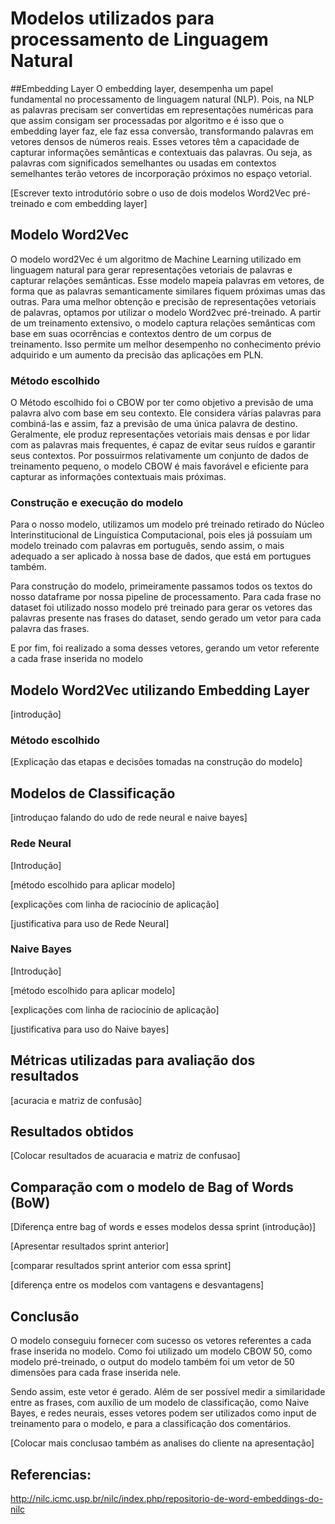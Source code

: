 

# Modelos utilizados para processamento de Linguagem Natural

##Embedding Layer
O embedding layer, desempenha um papel fundamental no processamento de linguagem natural (NLP). Pois, na NLP as palavras precisam ser convertidas em representações numéricas para que assim consigam ser processadas por algoritmo e é isso que o embedding layer faz, ele faz essa conversão, transformando palavras em vetores densos de números reais. 
Esses vetores têm a capacidade de capturar informações semânticas e contextuais das palavras. Ou seja, as palavras com significados semelhantes ou usadas em contextos semelhantes terão vetores de incorporação próximos no espaço vetorial.

[Escrever texto introdutório sobre o uso de dois modelos Word2Vec pré-treinado e com embedding layer]

## Modelo Word2Vec

O modelo word2Vec é um algoritmo de Machine Learning utilizado em linguagem natural para gerar representações vetoriais de palavras e capturar relações semânticas. Esse modelo mapeia palavras em vetores, de forma que as palavras semanticamente similares fiquem próximas umas das outras.
Para uma melhor obtenção e precisão de representações vetoriais de palavras, optamos por utilizar o modelo Word2vec pré-treinado. 
A partir de um treinamento extensivo, o modelo captura relações semânticas com base em suas ocorrências e contextos dentro de um corpus de treinamento. Isso permite um melhor desempenho no conhecimento prévio adquirido e um aumento da precisão das aplicações em PLN. 

### Método escolhido
O Método escolhido foi o CBOW por ter como objetivo a previsão de uma palavra alvo com base em seu contexto. Ele considera várias palavras para combiná-las e assim, faz a previsão de uma única palavra de destino.
Geralmente, ele produz representações vetoriais mais densas e por lidar com as palavras mais frequentes, é capaz de evitar seus ruídos e garantir seus contextos.
Por possuirmos relativamente um conjunto de dados de treinamento pequeno, o modelo CBOW é mais favorável e eficiente para capturar as informações contextuais mais próximas. 

### Construção e execução do modelo
Para o nosso modelo, utilizamos um modelo pré treinado retirado do Núcleo Interinstitucional de Linguística Computacional, pois eles já possuíam um modelo treinado com palavras em português, sendo assim, o mais adequado a ser aplicado à nossa base de dados, que está em portugues também.

Para construção do modelo, primeiramente passamos todos os textos do nosso dataframe por nossa pipeline de processamento. Para cada frase no dataset foi utilizado nosso modelo pré treinado para gerar os vetores das palavras presente nas frases do dataset, sendo gerado um vetor para cada palavra das frases.

E por fim, foi realizado a soma desses vetores, gerando um vetor referente a cada frase inserida no modelo

## Modelo Word2Vec utilizando Embedding Layer

[introdução]

### Método escolhido

[Explicação das etapas e decisões tomadas na construção do modelo]

## Modelos de Classificação 

[introduçao falando do udo de rede neural e naive bayes]

### Rede Neural

[Introdução]

[método escolhido para aplicar modelo]

[explicações com linha de raciocínio de aplicação]

[justificativa para uso de Rede Neural]

### Naive Bayes

[Introdução]

[método escolhido para aplicar modelo]

[explicações com linha de raciocínio de aplicação]

[justificativa para uso do Naive bayes]

## Métricas utilizadas para avaliação dos resultados

[acuracia e matriz de confusão]

## Resultados obtidos

[Colocar resultados de acuaracia e matriz de confusao]

## Comparação com o modelo de Bag of Words (BoW)

[Diferença entre bag of words e esses modelos dessa sprint (introdução)]

[Apresentar resultados sprint anterior]

[comparar resultados sprint anterior com essa sprint]

[diferença entre os modelos com vantagens e desvantagens]

## Conclusão 
O modelo conseguiu fornecer com sucesso os vetores referentes a cada frase inserida no modelo. Como foi utilizado um modelo CBOW 50, como modelo pré-treinado, o output do modelo também foi um vetor de 50 dimensões para cada frase inserida nele.

Sendo assim, este vetor é gerado. Além de ser possível medir a similaridade entre as frases, com auxílio de um modelo de classificação, como Naive Bayes, e redes neurais, esses vetores podem ser utilizados como input de treinamento para o modelo, e para a classificação dos comentários.

[Colocar mais conclusao também as analises do cliente na apresentação]

## Referencias:
http://nilc.icmc.usp.br/nilc/index.php/repositorio-de-word-embeddings-do-nilc
